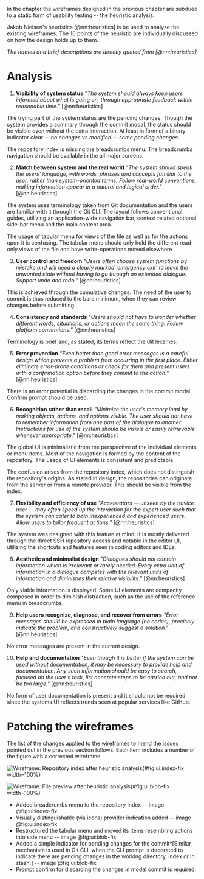 In the chapter the wireframes designed in the previous chapter are subdued to a static form of usability testing -- the heuristic analysis.

Jakob Nielsen's heuristics [@nn:heuristics] is be used to analyze the existing wireframes.
The 10 points of the heuristic are individually discussed on how the design holds up to them.

_The names and brief descriptions are directly quoted from [@nn:heuristics]._

# Analysis

1. **Visibility of system status**
_"The system should always keep users informed about what is going on, through appropriate feedback within reasonable time."_ [@nn:heuristics]

The trying part of the system status are the pending changes.
Though the system provides a summary through the commit modal, the status should be visible even without the extra interaction. At least in form of a binary indicator _clear -- no changes_ vs _modified -- some pending changes_.

The repository index is missing the breadcrumbs menu. The breadcrumbs navigation should be available in the all major screens.

2. **Match between system and the real world**
_"The system should speak the users' language, with words, phrases and concepts familiar to the user, rather than system-oriented terms. Follow real-world conventions, making information appear in a natural and logical order."_ [@nn:heuristics]

The system uses terminology taken from Git documentation and the users are familiar with it through the Git CLI.
The layout follows conventional guides, utilizing an application-wide navigation bar, context related optional side-bar menu and the main content area.

The usage of tabular menu for views of the file as well as for the actions upon it is confusing.
The tabular menu should only hold the different read-only views of the file and have write-operations moved elsewhere.

3. **User control and freedom**
_"Users often choose system functions by mistake and will need a clearly marked 'emergency exit' to leave the unwanted state without having to go through an extended dialogue. Support undo and redo."_ [@nn:heuristics]

This is achieved through the cumulative changes.
The need of the user to commit is thus reduced to the bare minimum, when they can review changes before submitting.

4. **Consistency and standards**
_"Users should not have to wonder whether different words, situations, or actions mean the same thing. Follow platform conventions."_ [@nn:heuristics]

Terminology is brief and, as stated, its terms reflect the Git lexemes.

5. **Error prevention**
_"Even better than good error messages is a careful design which prevents a problem from occurring in the first place. Either eliminate error-prone conditions or check for them and present users with a confirmation option before they commit to the action."_ [@nn:heuristics]

There is an error potential in discarding the changes in the commit modal.
Confirm prompt should be used.

6. **Recognition rather than recall**
_"Minimize the user's memory load by making objects, actions, and options visible. The user should not have to remember information from one part of the dialogue to another. Instructions for use of the system should be visible or easily retrievable whenever appropriate."_ [@nn:heuristics]

The global UI is minimalistic from the perspective of the individual elements or menu items.
Most of the navigation is formed by the content of the repository.
The usage of UI elements is consistent and predictable.

The confusion arises from the repository index, which does not distinguish the repository's origins.
As stated in design, the repositories can originate from the server or from a remote provider.
This should be visible from the index.

7. **Flexibility and efficiency of use**
_"Accelerators — unseen by the novice user — may often speed up the interaction for the expert user such that the system can cater to both inexperienced and experienced users. Allow users to tailor frequent actions."_ [@nn:heuristics]

The system was designed with this feature at mind.
It is mostly delivered through the direct SSH repository access and notable in the editor UI, utilizing the shortcuts and features seen in coding editors and IDEs.

8. **Aesthetic and minimalist design**
_"Dialogues should not contain information which is irrelevant or rarely needed. Every extra unit of information in a dialogue competes with the relevant units of information and diminishes their relative visibility."_ [@nn:heuristics]

Only viable information is displayed.
Some UI elements are compactly composed in order to diminish distraction, such as the use of the reference menu in breadcrumbs.

9. **Help users recognize, diagnose, and recover from errors**
_"Error messages should be expressed in plain language (no codes), precisely indicate the problem, and constructively suggest a solution."_ [@nn:heuristics]

No error messages are present in the current design.

10. **Help and documentation**
_"Even though it is better if the system can be used without documentation, it may be necessary to provide help and documentation. Any such information should be easy to search, focused on the user's task, list concrete steps to be carried out, and not be too large."_ [@nn:heuristics]

No form of user documentation is present and it should not be required since the systems UI reflects trends seen at popular services like GitHub.

# Patching the wireframes
The list of the changes applied to the wireframes to mend the issues pointed out in the previous section follows.
Each item includes a number of the figure with a corrected wireframe.

![Wireframe: Repository index after heuristic analysis](./src/assets/images/ui/index-fixed){#fig:ui:index-fix width=100%}

![Wireframe: File preview  after heuristic analysis](./src/assets/images/ui/blob-fixed){#fig:ui:blob-fix width=100%}


- Added breadcrumbs menu to the repository index -- image @fig:ui:index-fix
- Visually distinguishable (via icons) provider indication added -- image @fig:ui:index-fix
- Restructured the tabular menu and moved its items resembling actions into side menu -- image @fig:ui:blob-fix
- Added a simple indicator for pending changes for the commit^[Similar mechanism is used in Git CLI, when the CLI prompt is decorated to indicate there are pending changes in the working directory, index or in stash.] -- image @fig:ui:blob-fix
- Prompt confirm for discarding the changes in modal commit is required.
